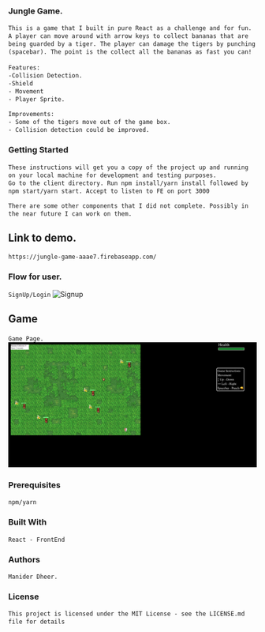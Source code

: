 ### Jungle Game.

```
This is a game that I built in pure React as a challenge and for fun. A player can move around with arrow keys to collect bananas that are being guarded by a tiger. The player can damage the tigers by punching (spacebar). The point is the collect all the bananas as fast you can!

Features:
-Collision Detection.
-Shield
- Movement
- Player Sprite.
```

```
Improvements:
- Some of the tigers move out of the game box.
- Collision detection could be improved.
```

### Getting Started

```
These instructions will get you a copy of the project up and running on your local machine for development and testing purposes.
Go to the client directory. Run npm install/yarn install followed by npm start/yarn start. Accept to listen to FE on port 3000
```

```
There are some other components that I did not complete. Possibly in the near future I can work on them.
```

## Link to demo.

```
https://jungle-game-aaae7.firebaseapp.com/
```

### Flow for user.

`SignUp/Login`
<img src="Screenshots/Signup.png" alt="Signup">

## Game

`Game Page.`
<img src="Screenshots/Home.png" alt="Home">

### Prerequisites

```
npm/yarn
```

### Built With

```
React - FrontEnd
```

### Authors

```
Manider Dheer.
```

### License

```
This project is licensed under the MIT License - see the LICENSE.md file for details
```
